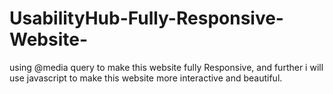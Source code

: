 # UsabilityHub-Fully-Responsive-Website-
using @media query to make this website fully Responsive, and further i will use javascript to make this website more interactive and beautiful.
